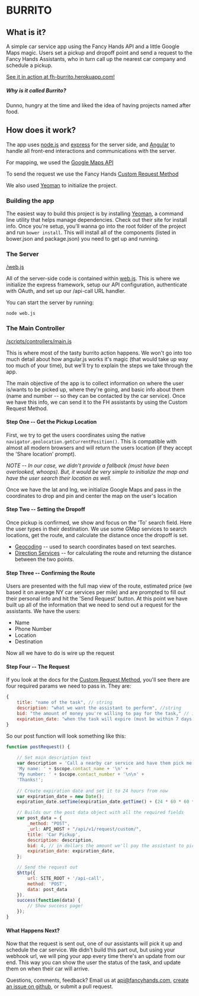 BURRITO
==============

## What is it?
A simple car service app using the Fancy Hands API and a little Google Maps magic. Users set a pickup and dropoff point and send a request to the Fancy Hands Assistants, who in turn call up the nearest car company and schedule a pickup.

[See it in action at fh-burrito.herokuapp.com!](http://fh-burrito.herokuapp.com)

##### Why is it called Burrito?

Dunno, hungry at the time and liked the idea of having projects named after food.

## How does it work?

The app uses [node.js](http://nodejs.org) and [express](http://expressjs.com/) for the server side, and [Angular](http://angularjs.org/) to handle all front-end interactions and communications with the server. 

For mapping, we used the [Google Maps API](https://developers.google.com/maps/documentation/javascript/)

To send the request we use the Fancy Hands [Custom Request Method](https://www.fancyhands.com/api/explorer#/explorer/fancyhands.request.Custom)

We also used [Yeoman](http://yeoman.io/) to initialize the project.

### Building the app

The easiest way to build this project is by installing [Yeoman](http://yeoman.io/), a command line utility that helps manage dependencies. Check out their site for install info. Once you're setup, you'll wanna go into the root folder of the project and run `bower install`. This will install all of the components (listed in bower.json and package.json) you need to get up and running. 

### The Server

[/web.js](https://github.com/fancyhands/fh-api/blob/master/examples/burrito_app/web.js)

All of the server-side code is contained within [web.js](https://github.com/fancyhands/fh-api/blob/master/examples/burrito_app/web.js). This is where we initialize the express framework, setup our API configuration, authenticate with OAuth, and set up our /api-call URL handler. 

You can start the server by running:
```
node web.js
```

### The Main Controller

[/scripts/controllers/main.js](https://github.com/fancyhands/fh-api/blob/master/examples/burrito_app/app/scripts/controllers/main.js)

This is where most of the tasty burrito action happens. We won't go into too much detail about how angular.js works it's magic (that would take up way too much of your time), but we'll try to explain the steps we take through the app. 

The main objective of the app is to collect information on where the user is/wants to be picked up, where they're going, and basic info about them (name and number -- so they can be contacted by the car service). Once we have this info, we can send it to the FH assistants by using the Custom Request Method.

#### Step One -- Get the Pickup Location
First, we try to get the users coordinates using the native `navigator.geolocation.getCurrentPosition()`. This is compatible with almost all modern browsers and will return the users location (if they accept the 'Share location' prompt).

*NOTE -- In our case, we didn't provide a fallback (must have been overlooked, whoops). But, it would be very simple to initialize the map and have the user search their location as well.*

Once we have the lat and lng, we initialize Google Maps and pass in the coordinates to drop and pin and center the map on the user's location

#### Step Two -- Setting the Dropoff
Once pickup is confirmed, we show and focus on the 'To' search field. Here the user types in their destination. We use some GMap services to search locations, get the route, and calculate the distance once the dropoff is set.

* [Geocoding](https://developers.google.com/maps/documentation/geocoding/) -- used to search coordinates based on text searches.
* [Direction Services](https://developers.google.com/maps/documentation/directions/) -- for calculating the route and returning the distance between the two points.

#### Step Three -- Confirming the Route
Users are presented with the full map view of the route, estimated price (we based it on average NY car services per mile) and are prompted to fill out their personal info and hit the 'Send Request' button. At this point we have built up all of the information that we need to send out a request for the assistants. We have the users:
* Name
* Phone Number
* Location
* Destination

Now all we have to do is wire up the request

#### Step Four -- The Request
If you look at the docs for the [Custom Request Method](https://www.fancyhands.com/api/explorer#/explorer/fancyhands.request.Custom), you'll see there are four required params we need to pass in. They are:
``` javascript
{
    title: "name of the task", // string
    description: "what we want the assistant to perform", //string
    bid: "the amount of money you're willing to pay for the task," // integer
    expiration_date: "when the task will expire (must be within 7 days )" // ISO Date/Time
}
```

So our post function will look something like this:

``` javascript
function postRequest() {
    
    // Set main description text
    var description = 'Call a nearby car service and have them pick me up at ' + $scope.pickupLocation + ' and drop me off at ' + $scope.dropoffLocation + '.\n\n' +
    'My name: ' + $scope.contact_name + '\n' +
    'My number: ' + $scope.contact_number + '\n\n' + 
    'Thanks!';
    
    // Create expiration date and set it to 24 hours from now
    var expiration_date = new Date();
    expiration_date.setTime(expiration_date.getTime() + (24 * 60 * 60 * 1000)); 

    // Builds our the post data object with all the required fields
    var post_data = {
        _method: "POST",
        _url: API_HOST + "/api/v1/request/custom/",
        title: 'Car Pickup',
        description: description,
        bid: 4, // in dollars the amount we'll pay the assistant to pick up the task
        expiration_date: expiration_date,
    };

    // Send the request out
    $http({ 
        url: SITE_ROOT + '/api-call', 
        method: 'POST', 
        data: post_data 
    }).
    success(function(data) {
        // Show success page!
    });
}            

```
#### What Happens Next?

Now that the request is sent out, one of our assistants will pick it up and schedule the car service. We didn't build this part out, but using your webhook url, we will ping your app every time there's an update from our end. This way you can show the user the status of the task, and update them on when their car will arrive.
 
Questions, comments, feedback? Email us at api@fancyhands.com, [create an issue on github](https://github.com/fancyhands/fh-api/issues), or submit a pull request.

